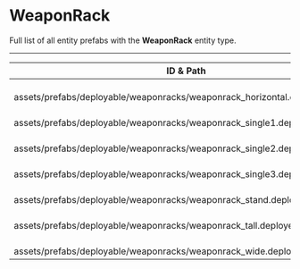 # WeaponRack
Full list of all <Badge type="warning" text="7"/> entity prefabs with the **WeaponRack** entity type.

---
| ID & Path |
| --- |
| <Badge type="tip" text="1712643514"/> <br> assets/prefabs/deployable/weaponracks/weaponrack_horizontal.deployed.prefab |
| <Badge type="tip" text="1566147802"/> <br> assets/prefabs/deployable/weaponracks/weaponrack_single1.deployed.prefab |
| <Badge type="tip" text="1265527567"/> <br> assets/prefabs/deployable/weaponracks/weaponrack_single2.deployed.prefab |
| <Badge type="tip" text="2110811006"/> <br> assets/prefabs/deployable/weaponracks/weaponrack_single3.deployed.prefab |
| <Badge type="tip" text="3672909226"/> <br> assets/prefabs/deployable/weaponracks/weaponrack_stand.deployed.prefab |
| <Badge type="tip" text="602299960"/> <br> assets/prefabs/deployable/weaponracks/weaponrack_tall.deployed.prefab |
| <Badge type="tip" text="1633182403"/> <br> assets/prefabs/deployable/weaponracks/weaponrack_wide.deployed.prefab |
